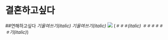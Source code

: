 # 결혼하고싶다
##연해하고싶다
*기울여쓰기(italic)* _기울여쓰기(italic)_
![](http://cfs15.tistory.com/image/161/tistory/2009/02/24/21/39/49a3ea934d631)
(*ㅎㅎㅎ(italic)* _ㅎㅎㅎㅎㅎㅎ기(italic)_)
